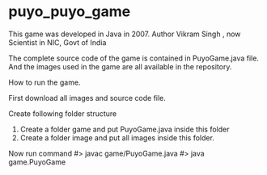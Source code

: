 # puyo_puyo_game
This game was developed in Java in 2007. Author Vikram Singh , now Scientist in NIC, Govt of India

The complete source code of the game is contained in PuyoGame.java file.
And the images used in the game are all available in the repository.

How to run the game.

First download  all images and source code file.

Create following folder structure

1. Create a folder game and put PuyoGame.java inside this folder
2. Create a folder image and put all images inside this folder.

Now run command
#> javac game/PuyoGame.java
#> java game.PuyoGame

